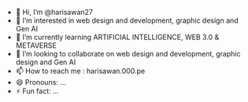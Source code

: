 - 👋 Hi, I’m @harisawan27
- 👀 I’m interested in web design and development, graphic design and Gen AI 
- 🌱 I’m currently learning ARTIFICIAL INTELLIGENCE, WEB 3.0 & METAVERSE
- 💞️ I’m looking to collaborate on web design and development, graphic design and Gen AI
- 📫 How to reach me : harisawan.000.pe
- 😄 Pronouns: ...
- ⚡ Fun fact: ...

<!---
harisawan27/harisawan27 is a ✨ special ✨ repository because its `README.md` (this file) appears on your GitHub profile.
You can click the Preview link to take a look at your changes.
--->
